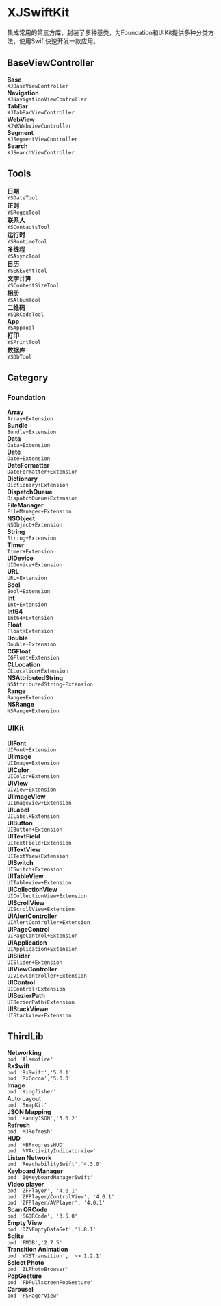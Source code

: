 # XJSwiftKit

集成常用的第三方库，封装了多种基类，为Foundation和UIKit提供多种分类方法，使用Swift快速开发一款应用。    

## BaseViewController
  __Base__  
  `XJBaseViewController`   
  __Navigation__  
  `XJNavigationViewController`   
  __TabBar__  
  `XJTabBarViewController`   
  __WebView__  
  `XJWKWebViewController`   
  __Segment__  
  `XJSegmentViewController`   
  __Search__  
  `XJSearchViewController` 
  
  ## Tools
  __日期__  
  `YSDateTool`   
  __正则__  
  `YSRegexTool`   
  __联系人__  
  `YSContactsTool`   
  __运行时__  
  `YSRuntimeTool`   
  __多线程__  
  `YSAsyncTool`   
  __日历__  
  `YSEKEventTool`   
  __文字计算__  
  `YSContentSizeTool`   
  __相册__  
  `YSAlbumTool`   
  __二维码__  
  `YSQRCodeTool`   
  __App__  
  `YSAppTool`   
  __打印__  
  `YSPrintTool`  
  __数据库__  
  `YSDbTool`  
  
## Category
  ### Foundation
  __Array__  
  `Array+Extension`  
  __Bundle__  
  `Bundle+Extension`   
  __Data__  
  `Data+Extension`   
  __Date__  
  `Date+Extension`   
  __DateFormatter__  
  `DateFormatter+Extension`   
  __Dictionary__  
  `Dictionary+Extension`   
  __DispatchQueue__  
  `DispatchQueue+Extension`   
  __FileManager__  
  `FileManager+Extension`   
  __NSObject__  
  `NSObject+Extension`   
  __String__  
  `String+Extension`   
  __Timer__  
  `Timer+Extension`   
  __UIDevice__  
  `UIDevice+Extension`   
  __URL__  
  `URL+Extension`   
  __Bool__  
  `Bool+Extension`   
  __Int__  
  `Int+Extension`   
  __Int64__  
  `Int64+Extension`   
  __Float__  
  `Float+Extension`     
  __Double__  
  `Double+Extension`     
  __CGFloat__  
  `CGFloat+Extension`     
  __CLLocation__  
  `CLLocation+Extension`     
  __NSAttributedString__  
  `NSAttributedString+Extension`   
  __Range__  
  `Range+Extension`   
  __NSRange__  
  `NSRange+Extension`  
  
  ### UIKit
  __UIFont__    
  `UIFont+Extension`   
  __UIImage__    
  `UIImage+Extension`   
  __UIColor__    
  `UIColor+Extension`   
  __UIView__    
  `UIView+Extension`   
  __UIImageView__    
  `UIImageView+Extension`   
  __UILabel__    
  `UILabel+Extension`   
  __UIButton__    
  `UIButton+Extension`   
  __UITextField__    
  `UITextField+Extension`   
  __UITextView__    
  `UITextView+Extension`   
  __UISwitch__    
  `UISwitch+Extension`   
  __UITableView__    
  `UITableView+Extension`   
  __UICollectionView__    
  `UICollectionView+Extension`  
  __UIScrollView__    
  `UIScrollView+Extension`   
  __UIAlertController__    
  `UIAlertController+Extension`   
  __UIPageControl__    
  `UIPageControl+Extension`   
  __UIApplication__    
  `UIApplication+Extension`   
  __UISlider__    
  `UISlider+Extension`   
  __UIViewController__    
  `UIViewController+Extension`   
  __UIControl__    
  `UIControl+Extension`   
  __UIBezierPath__    
  `UIBezierPath+Extension`  
  __UIStackViewe__    
  `UIStackView+Extension`  
 
## ThirdLib
  __Networking__  
  `pod 'Alamofire'`   
  __RxSwift__  
  `pod 'RxSwift','5.0.1'`   
  `pod 'RxCocoa','5.0.0'`  
  __Image__    
  `pod 'Kingfisher'`   
  Auto Layout    
  `pod 'SnapKit'`   
  __JSON Mapping__    
  `pod 'HandyJSON','5.0.2'`   
  __Refresh__  
  `pod 'MJRefresh'`  
  __HUD__  
  `pod 'MBProgressHUD'`  
  `pod 'NVActivityIndicatorView'`  
  __Listen Network__  
  `pod 'ReachabilitySwift','4.3.0'`   
  __Keyboard Manager__  
  `pod 'IQKeyboardManagerSwift'`  
  __Video player__  
  `pod 'ZFPlayer', '4.0.1'`    
  `pod 'ZFPlayer/ControlView', '4.0.1'`     
  `pod 'ZFPlayer/AVPlayer', '4.0.1'`   
  __Scan QRCode__  
  `pod 'SGQRCode', '3.5.0'`   
  __Empty View__  
  `pod 'DZNEmptyDataSet','1.8.1'`   
  __Sqlite__  
  `pod 'FMDB','2.7.5'`  
  __Transition Animation__  
  `pod 'WXSTransition', '~> 1.2.1'`  
  __Select Photo__  
  `pod 'ZLPhotoBrowser'`  
  __PopGesture__  
  `pod 'FDFullscreenPopGesture'`  
  __Carousel__  
  `pod 'FSPagerView' `  

 
  
  
  

  

  


  
  

 

